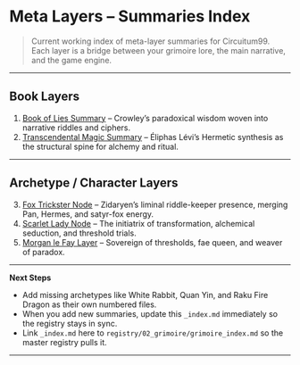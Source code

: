 # Meta Layers – Summaries Index

> Current working index of meta-layer summaries for Circuitum99.  
> Each layer is a bridge between your grimoire lore, the main narrative, and the game engine.

---

## Book Layers
1. [Book of Lies Summary](01_Book_of_lies_summary.md) – Crowley’s paradoxical wisdom woven into narrative riddles and ciphers.
2. [Transcendental Magic Summary](02_transcendental_magic_summary.md) – Éliphas Lévi’s Hermetic synthesis as the structural spine for alchemy and ritual.

---

## Archetype / Character Layers
3. [Fox Trickster Node](03_fox_trickster_node.md) – Zidaryen’s liminal riddle-keeper presence, merging Pan, Hermes, and satyr-fox energy.
4. [Scarlet Lady Node](04_scarlet_lady_node.md) – The initiatrix of transformation, alchemical seduction, and threshold trials.
5. [Morgan le Fay Layer](05_Morgan_le_Fay_Layer.md) – Sovereign of thresholds, fae queen, and weaver of paradox.

---

**Next Steps**
- Add missing archetypes like White Rabbit, Quan Yin, and Raku Fire Dragon as their own numbered files.
- When you add new summaries, update this `_index.md` immediately so the registry stays in sync.
- Link `_index.md` here to `registry/02_grimoire/grimoire_index.md` so the master registry pulls it.

---